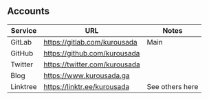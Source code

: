 ## Accounts

 | Service  | URL                           | Notes |
 |----------|-------------------------------|-|
 | GitLab   | https://gitlab.com/kurousada  | Main |
 | GitHub   | https://github.com/kurousada  | |
 | Twitter  | https://twitter.com/kurousada | |
 | Blog     | https://www.kurousada.ga      | |
 | Linktree | https://linktr.ee/kurousada   | See others here |
